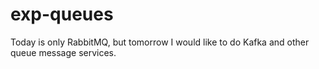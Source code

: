 # exp-queues

Today is only RabbitMQ, but tomorrow I would like to do Kafka and other queue
message services.
